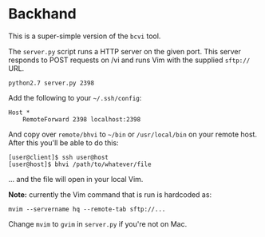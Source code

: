Backhand
========

This is a super-simple version of the `bcvi` tool.

The `server.py` script runs a HTTP server on the given port. This server
responds to POST requests on /vi and runs Vim with the supplied `sftp://` URL.

    python2.7 server.py 2398

Add the following to your `~/.ssh/config`:

    Host *
        RemoteForward 2398 localhost:2398

And copy over `remote/bhvi` to `~/bin` or `/usr/local/bin` on your remote host.
After this you'll be able to do this:

    [user@client]$ ssh user@host
    [user@host]$ bhvi /path/to/whatever/file

... and the file will open in your local Vim.

__Note:__ currently the Vim command that is run is hardcoded as:

    mvim --servername hq --remote-tab sftp://...

Change `mvim` to `gvim` in `server.py` if you're not on Mac.
